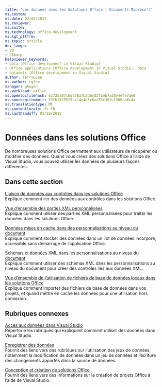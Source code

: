 ```yaml
---
title: "Les données dans les Solutions Office | Documents Microsoft"
ms.custom: 
ms.date: 02/02/2017
ms.reviewer: 
ms.suite: 
ms.technology: office-development
ms.tgt_pltfrm: 
ms.topic: article
dev_langs:
- VB
- CSharp
helpviewer_keywords:
- data [Office development in Visual Studio]
- Office applications [Office development in Visual Studio], data
- datasets [Office development in Visual Studio]
author: TerryGLee
ms.author: tglee
manager: ghogen
ms.workload: office
ms.openlocfilehash: 63725a87cbd758a7b2d6c02f1eb7a20e4e4e7de0
ms.sourcegitcommit: f9fbf1f55f9ac14e4e5c6ae58c30dc1800ca6cda
ms.translationtype: MT
ms.contentlocale: fr-FR
ms.lasthandoff: 01/10/2018
---
```

# <a name="data-in-office-solutions"></a>Données dans les solutions Office
  De nombreuses solutions Office permettent aux utilisateurs de récupérer ou modifier des données. Quand vous créez des solutions Office à l’aide de Visual Studio, vous pouvez utiliser les données de plusieurs façons différentes.  
  
## <a name="in-this-section"></a>Dans cette section  
 [Liaison de données aux contrôles dans les solutions Office](../vsto/binding-data-to-controls-in-office-solutions.md)  
 Explique comment lier des données aux contrôles dans les solutions Office.  
  
 [Vue d’ensemble des parties XML personnalisées](../vsto/custom-xml-parts-overview.md)  
 Explique comment utiliser des parties XML personnalisées pour traiter les données dans les solutions Office.  
  
 [Données mises en cache dans des personnalisations au niveau du document](../vsto/cached-data-in-document-level-customizations.md)  
 Explique comment stocker des données dans un îlot de données incorporé, accessible sans démarrage de l’application Office.  
  
 [Schémas et données XML dans les personnalisations au niveau du document](../vsto/xml-schemas-and-data-in-document-level-customizations.md)  
 Explique comment utiliser des schémas XML dans les personnalisations au niveau du document pour créer des contrôles liés aux données XML.  
  
 [Vue d’ensemble de l’utilisation de fichiers de base de données locaux dans les solutions Office](../vsto/using-local-database-files-in-office-solutions-overview.md)  
 Explique comment importer des fichiers de base de données dans vos projets, et quand mettre en cache les données pour une utilisation hors connexion.  
  
## <a name="related-sections"></a>Rubriques connexes  
 [Accès aux données dans Visual Studio](/visualstudio/data-tools/accessing-data-in-visual-studio)  
 Répertorie les rubriques qui expliquent comment utiliser des données dans Visual Studio.  
  
 [Enregistrer des données](/visualstudio/data-tools/saving-data)  
 Fournit des liens vers des rubriques sur l’utilisation des jeux de données, notamment la modification de données dans un jeu de données et l’écriture des changements apportés dans la source de données.  
  
 [Conception et création de solutions Office](../vsto/designing-and-creating-office-solutions.md)  
 Fournit des liens vers des informations sur la création de projets Office à l’aide de Visual Studio.  
  
  